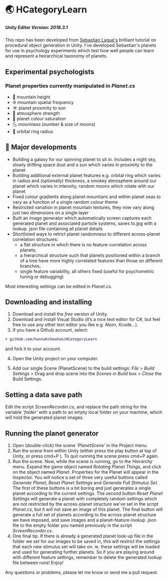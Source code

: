 # :earth_asia: HCategoryLearn
##### Unity Editor Version: 2018.3.1

This repo has been developed from [Sebastian Lague's](https://github.com/SebLague/Procedural-Planets) brilliant tutorial on procedural object generation in Unity. 
I've developed Sebastian's planets for use in psychology experiments which test how well people can learn and represent a heirarchical taxonomy of planets. 
 
## Experimental psychologists 
### Planet properties currently manipulated in _Planet.cs_
- :volcano: mountain height
- :globe_with_meridians: mountain spatial frequency
- :sunny: planet proximity to sun
- :dash: atmosphere strength
- :art: planet colour saturation
- :last_quarter_moon_with_face: mooniness (number & size of moons)
- :dizzy: orbital ring radius


## :wrench: Major developments
- Building a galaxy for our spinning planet to sit in. Includes a night sky, slowly drifting space dust and a sun which varies in proximity to the planet
- Building additional external planet features e.g. orbital ring which varies in radius and (optionally) thickness, a smokey atmosphere around our planet which varies in intensity, random moons which rotate with our planet
- Fixed colour gradients along planet mountians and within planet seas to vary as a function of a single random colour theme
- Restricted variation in planet mountain textures, they now vary along just two dimensions on a single layer
- Built an image generator which automatically screen captures each generated planet and associated particle systems, saves to.jpg with a lookup .json file containing all planet details
- Shortlisted ways to retrict planet randomness to different across-planet correlation structures: 
  - a flat structure in which there is no feature-correlation across planets; 
  - a hierarchical structure such that planets positioned within a branch of a tree have more highly correlated features than those on different branches;
  - single feature variability, all others fixed (useful for psychometric tuning or debugging) 

Most interesting settings can be edited in _Planet.cs_.


## Downloading and installing
1. Download and install the _free_ version of Unity.
2. Download and install Visual Studio (it’s a nice text editor for C#, but feel free to use any other text editor you like e.g. Atom, Xcode…).
3. If you have a Github account, select:
```diff
+ gitHub.com/hannahsheahan/HCategoryLearn
```
and fork it to your account.

4. Open the Unity project on your computer.

5. Add our single Scene (PlanetScene) to the build settings:   _File_ > _Build Settings_ > Drag and drop scene into the _Scenes in Build_ box > _Close_ the Build Settings.

## Setting a data save path
Edit the script _ScreenRecorder.cs_, and replace the path string for the variable _'folder'_ with a path to an empty local folder on your machine, which will hold the generated planet images.

## Running the planet generator
1. Open (double-click) the scene _‘PlanetScene’_ in the Project menu.
2. Run the scene from within Unity (either press the play button at top of Unity, or press cmd+P ). To quit running the scene press cmd+P again.
3. Run the scene. Now, while the scene is running, go to the _Hierarchy_ menu. Expand the game object named _Rotating Planet Things_, and click on the object named _Planet_. Properties for the Planet will appear in the Inspector. You will notice a set of three very useful buttons called _Generate Planet_, _Reset Planet Settings_ and _Generate Full Stimulus Set_. The first of these buttons is a bit boring and just generates a single planet according to the current settings. The second button _Reset Planet Settings_ will generate a planet with completely random settings which are not restricted by the across-planet structure we've set in the script _Planet.cs_, but it will not save an image of this planet. The final button will generate a full set of planets according to the across-planet structure we have imposed, and save images and a planet-feature-lookup .json file to the empty folder you named previously in the script _ScreenRecorder.cs_.
4. One final tip. If there is already a generated planet look-up file in the folder we set for our images to be saved in, this will restrict the settings that each new stimulus set will take on. ie. these settings will be loaded and used for generating further planets. So if you are playing around with different feature settings, remember to delete the generated lookup file between runs! Enjoy!

Any questions or problems, please let me know or send me a pull request.
